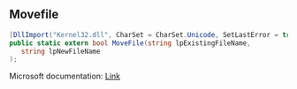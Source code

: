 ## Movefile

```csharp
[DllImport("Kernel32.dll", CharSet = CharSet.Unicode, SetLastError = true)][return: MarshalAs(UnmanagedType.Bool)]
public static extern bool MoveFile(string lpExistingFileName,
   string lpNewFileName
);
```

Microsoft documentation: [Link](https://docs.microsoft.com/en-us/windows/win32/api/winbase/nf-winbase-movefilew)
